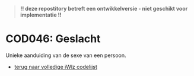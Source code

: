 > **!! deze repostitory betreft een ontwikkelversie - niet geschikt voor implementatie !!**
# COD046: Geslacht
Unieke aanduiding van de sexe van een persoon.


* [terug naar volledige iWlz codelijst](../../iWlz-codelijsten.md)
